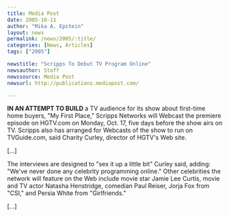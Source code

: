 ```yaml
---
title: Media Post
date: 2005-10-11
author: "Mika A. Epstein"
layout: news
permalink: /news/2005/:title/
categories: [News, Articles]
tags: ["2005"]

newstitle: "Scripps To Debut TV Program Online"
newsauthor: Staff  
newssource: Media Post  
newsurl: http://publications.mediapost.com/  

---
```

**IN AN ATTEMPT TO BUILD** a TV audience for its show about first-time home buyers, "My First Place," Scripps Networks will Webcast the premiere episode on HGTV.com on Monday, Oct. 17, five days before the show airs on TV. Scripps also has arranged for Webcasts of the show to run on TVGuide.com, said Charity Curley, director of HGTV's Web site.

[...]

The interviews are designed to "sex it up a little bit" Curley said, adding: "We've never done any celebrity programming online." Other celebrities the network will feature on the Web include movie star Jamie Lee Curtis, movie and TV actor Natasha Henstridge, comedian Paul Reiser, Jorja Fox from "CSI," and Persia White from "Girlfriends."

[...]

